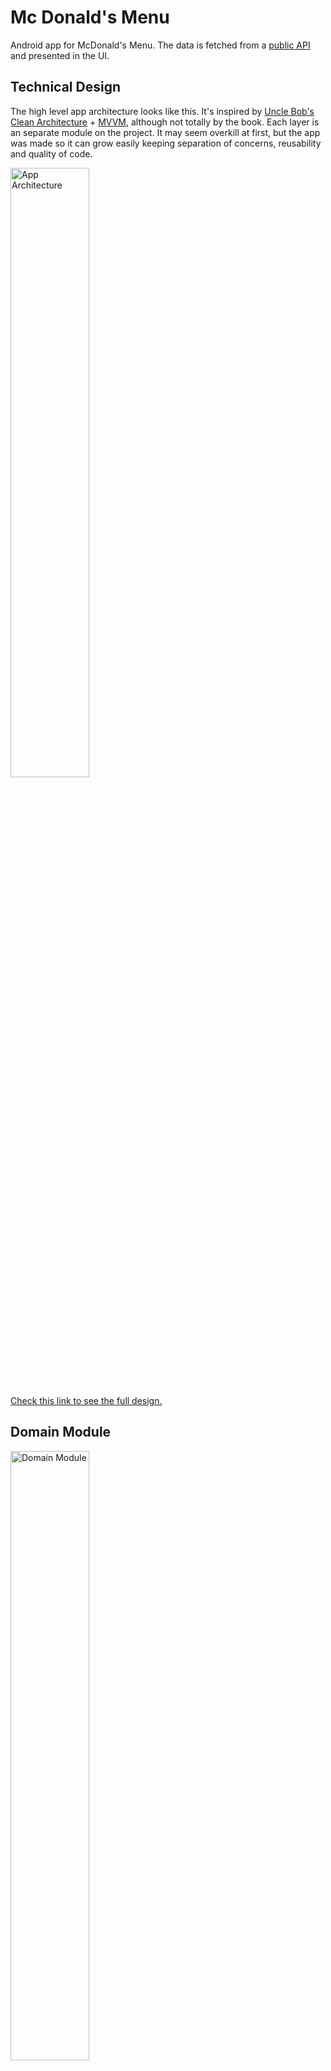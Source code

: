 # Mc Donald's Menu
Android app for McDonald's Menu. The data is fetched from a [public API](https://mcdonalds.trio.dev/menu) and presented in the UI.

## Technical Design
The high level app architecture looks like this. It's inspired by [Uncle Bob's Clean Architecture](https://blog.cleancoder.com/uncle-bob/2012/08/13/the-clean-architecture.html) + [MVVM](https://developer.android.com/topic/architecture), although not totally by the book. Each layer is an separate module on the project. It may seem overkill at first, but the app was made so it can grow easily keeping separation of concerns, reusability and quality of code.



<img src="readme_assets/technical_design.png" alt="App Architecture" height="50%"/>

[Check this link to see the full design.](https://drive.google.com/file/d/186X4F1Iu6zTeHIEg2ga1TeBOhPXe8ZZu/view?usp=sharing)

## Domain Module

<img src="readme_assets/domain_packages.png" alt="Domain Module" height="50%"/>

The domain module is a pure kotlin module with the abstractation of business logic. It has no Android-related dependency.  

- UseCases: makes the necessary calls from the repositories and get it ready to the UI. GetMenusUseCase calls the necessary method from the McDonaldsRepository.
- Entities: basically the models from the app. No need for complicated mappers to the UI since the data classes populated by the use case are already enough.
- Repositories: interface to get the data from the data module. McDonaldsRepository does the job.
- ApiResult: map API results for success and failure (error).

## Data Module

<img src="readme_assets/data_packages.png" alt="Data Module" height="50%"/>

The data module is responsible for all data sources that the app relies on. It could be either a remote data source (network) or a local database. Although the Local data source is on the technical design, on this first version of the app only the remote data source was implemented to fetch the data from the [McDonald's API](https://mcdonalds.trio.dev/menu).

- Remote Data Source (Network)
    - RepositoryImpl: the data module makes the actual implementation of the Repository interface. From there the API services are called.
    - McdonaldsAPI: service with the contract to fetch from the API itself.
    - McDonaldsResponse: data class to hold the raw response from the server.
    - RemoteDataModule: define the Dependency Injection for network and repository calls.



## App Module

<img src="readme_assets/app_packages.png" alt="App Module" height="50%"/>

The app module is the starting point to the app and works as the presentation layer to handle all UI logic and design. To do so, a MVVM approach is used. The app module also takes care of the Dependency Injection for all layers through the Application class. It takes advantage from modern Android Jetpack libraries, Kotlin features and SOLID concepts to deliver clean and efficient code.

- Activities: each Activity is an app screen to interact with the user and runs along with the app lifecycle. DataBinding is used to populate views with data from ViewModel. The Activity is a dumb view with its state controlled by ViewModel. MenuListActivity is the only and main Activity so far, but it could easily grow.
- Fragments: each Fragment is an encapsulated component attached to an Activity, a smaller part of the view. Also uses DataBinding to observe data from ViewModel. Now we have ItemDetailBottomSheetFragment to show the details of a clicked item.
- ViewModel: a ViewModel class is responsible for all the view logic and data, handling and managing all UI-related data. The ViewModel is aware of the view's lifecycle. It calls the UseCases from domain layer and handle all the data flow to be observed by the views with the help of Coroutines. MenuListViewModel is the main only viewmodel so far and calls GetMenusUseCase
- Adapters: implementation of RecyclerView.Adapter and manages all the logic to deal with RecyclerView lists. It has rules to bind each element of an array (with DataBinding) at every position
- MainApplication: the start of everything. Deals with app-wide state and injects the dependency with Koin from AppModule and RemoteDataModule
- Base classes: abstract classes to be reused by activities and viewmodels
- Extensions: takes advantaged from Kotlin extensions features to write custom functions to existing classes


## Stack
- Coded in [Kotlin](https://kotlinlang.org)
- UI and Android-related libraries from [Android Jetpack](https://developer.android.com/jetpack)
- Network calls with [Retrofit](https://github.com/square/retrofit)
- JSON parsing with [Moshi](https://github.com/square/moshi)
- Concurrency with [Coroutines](https://kotlin.github.io/kotlinx.coroutines/)
- Dependency Injection with [Koin](https://insert-koin.io/)
- Async image loading with [Glide](https://github.com/bumptech/glide) 

## Next steps
- [ ] Create a theme for app layout.

- [ ] Room Database to persist data locally.

- [ ] Map other attributes from the JSON response to fetch and show in the app, like operationDays.

- [ ] Run UI tests with Espresso

## 📃 License

```
MIT License

Copyright (c) 2022 Miguel Barreto Rezende Marques de Freitas

Permission is hereby granted, free of charge, to any person obtaining a copy
of this software and associated documentation files (the "Software"), to deal
in the Software without restriction, including without limitation the rights
to use, copy, modify, merge, publish, distribute, sublicense, and/or sell
copies of the Software, and to permit persons to whom the Software is
furnished to do so, subject to the following conditions:

The above copyright notice and this permission notice shall be included in all
copies or substantial portions of the Software.

THE SOFTWARE IS PROVIDED "AS IS", WITHOUT WARRANTY OF ANY KIND, EXPRESS OR
IMPLIED, INCLUDING BUT NOT LIMITED TO THE WARRANTIES OF MERCHANTABILITY,
FITNESS FOR A PARTICULAR PURPOSE AND NONINFRINGEMENT. IN NO EVENT SHALL THE
AUTHORS OR COPYRIGHT HOLDERS BE LIABLE FOR ANY CLAIM, DAMAGES OR OTHER
LIABILITY, WHETHER IN AN ACTION OF CONTRACT, TORT OR OTHERWISE, ARISING FROM,
OUT OF OR IN CONNECTION WITH THE SOFTWARE OR THE USE OR OTHER DEALINGS IN THE
SOFTWARE.
```
